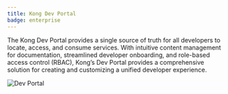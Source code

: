 ```yaml
---
title: Kong Dev Portal
badge: enterprise
---
```


The Kong Dev Portal provides a single source of truth for all developers
to locate, access, and consume services. With intuitive content management for
documentation, streamlined developer onboarding, and role-based access control
(RBAC), Kong’s Dev Portal provides a comprehensive solution for creating
and customizing a unified developer experience.

![Dev Portal](/assets/gateway/dev-portal/developer-portal-homepage.png)
